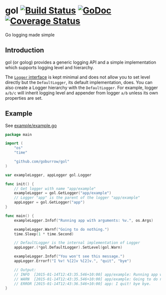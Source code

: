 # gol [![Build Status](https://travis-ci.org/goburrow/gol.svg)](https://travis-ci.org/goburrow/gol) [![GoDoc](https://godoc.org/github.com/goburrow/gol?status.svg)](https://godoc.org/github.com/goburrow/gol) [![Coverage Status](https://coveralls.io/repos/goburrow/gol/badge.svg?branch=master)](https://coveralls.io/r/goburrow/gol?branch=master)
Go logging made simple

## Introduction
gol (or golog) provides a generic logging API and a simple implementation which
supports logging level and hierarchy.

The [`Logger` interface](https://github.com/goburrow/gol/blob/master/api.go)
is kept minimal and does not allow you to set level directly but
the `DefaultLogger`, its default implementation, does.
You can also create a Logger hierarchy with the `DefaultLogger`.
For example, logger `a/b/c` will inherit logging level and appender from logger `a/b`
unless its own properties are set.

## Example
See [example/example.go](https://github.com/goburrow/gol/blob/master/example/example.go)

```go
package main

import (
	"os"
	"time"

	"github.com/goburrow/gol"
)

var exampleLogger, appLogger gol.Logger

func init() {
	// Get logger with name "app/example"
	exampleLogger = gol.GetLogger("app/example")
	// Logger "app" is the parent of the logger "app/example"
	appLogger = gol.GetLogger("app")
}

func main() {
	exampleLogger.Infof("Running app with arguments: %v.", os.Args)

	exampleLogger.Warnf("Going to do nothing.")
	time.Sleep(1 * time.Second)

	// DefaultLogger is the internal implementation of Logger
	appLogger.(*gol.DefaultLogger).SetLevel(gol.Warn)

	exampleLogger.Infof("You won't see this message.")
	appLogger.Errorf("I %v! %[2]v %[2]v.", "quit", "bye")

	// Output:
	// INFO  [2015-01-14T12:43:35.546+10:00] app/example: Running app with arguments: [/go/bin/example].
	// WARN  [2015-01-14T12:43:35.546+10:00] app/example: Going to do nothing.
	// ERROR [2015-01-14T12:43:36.546+10:00] app: I quit! bye bye.
}
```
